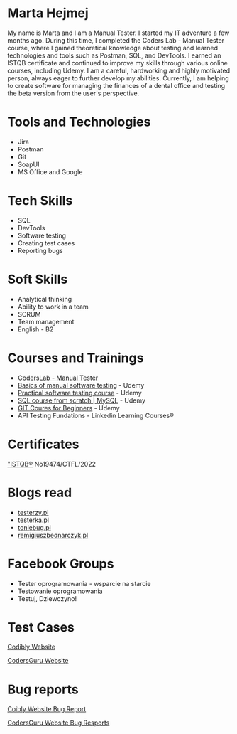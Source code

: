 # Marta Hejmej #

My name is Marta and I am a  Manual Tester. 
I started my IT adventure a few months ago. During this time, I completed the
Coders Lab - Manual Tester course, where I gained theoretical knowledge about
testing and learned technologies and tools such as Postman, SQL, and DevTools. 
I earned an ISTQB certificate and continued to improve my skills through various
online courses, including Udemy. I am a careful, hardworking and highly motivated
person, always eager to further develop my abilities. Currently, I am helping to
create software for managing the finances of a dental office and testing the beta
version from the user's perspective.

# Tools and Technologies #
 
* Jira
* Postman
* Git
* SoapUI
* MS Office and Google

# Tech Skills # 

* SQL
* DevTools
* Software testing
* Creating test cases
* Reporting bugs

# Soft Skills #
* Analytical thinking
* Ability to work in a team
* SCRUM
* Team management
* English - B2

# Courses and Trainings #

* [CodersLab - Manual Tester](https://coderslab.pl/pl/tester-manualny?utm_source=google&utm_medium=cpc&utm_campaign=TXT_BRAND_PRODUKTY&utm_content=OD_PODSTAW&utm_term=coders%20lab%20tester&utm_dvc=c_&utm_match=p&utm_pos=&utm_net=g&utm_plc=&id=124128705300&gclid=CjwKCAiA0JKfBhBIEiwAPhZXD_bVVBayC3dPuv0RQsCTOdT-6gwZ3zApVcJIhglZ0NxsOMiwQQsskxoCfSwQAvD_BwE&utm_adgroup=TEM&gclid=CjwKCAiA0JKfBhBIEiwAPhZXD_bVVBayC3dPuv0RQsCTOdT-6gwZ3zApVcJIhglZ0NxsOMiwQQsskxoCfSwQAvD_BwE)
* [Basics of manual software testing](https://www.udemy.com/course/kurs-testowania-oprogramowania/)  - Udemy
* [Practical software testing course](https://www.udemy.com/course/praktyczny-kurs-testowania-oprogramowania/) - Udemy 
* [SQL course from scratch | MySQL](https://www.udemy.com/course/kurs-sql-od-podstaw/) - Udemy
* [GIT Coures for Beginners](https://www.udemy.com/course/kurs-gita/) - Udemy
* API Testing Fundations - Linkedin Learning Courses®

# Certificates #

["ISTQB®](http://scr.istqb.org/?name=Hejmej&number=No19474%2FCTFL%2F2022&orderBy=relevancy&orderDirection=&dateStart=&dateEnd=&expiryStart=&expiryEnd=&certificationBody=&examProvider=&certificationLevel=&country=) No19474/CTFL/2022

# Blogs read #

* [testerzy.pl](https://testerzy.pl/)
* [testerka.pl](https://testerka.pl/)
* [toniebug.pl](https://www.toniebug.pl/#services)
* [remigiuszbednarczyk.pl](https://remigiuszbednarczyk.pl/)

# Facebook Groups #

* Tester oprogramowania - wsparcie na starcie
* Testowanie oprogramowania
* Testuj, Dziewczyno!

# Test Cases #

[Codibly Website](https://drive.google.com/file/d/1cep-yC145-oVg88FmIMQo0ZQ1CpRTr4W/view?usp=share_link)

[CodersGuru Website](https://drive.google.com/file/d/1Arj62HBPMA0BEY4r9lMNBj2mwwTQSQ3R/view?usp=share_link)

# Bug reports #

[Coibly Website Bug Report](https://drive.google.com/file/d/1f-SX1P9CxJIDJLmfJ-crcTRFdU47JHid/view?usp=share_link)

[CodersGuru Website Bug Resports](https://drive.google.com/file/d/10e2JYQWk2qzRJf6sv8j6HU6Xp36vpfdP/view?usp=share_link)








